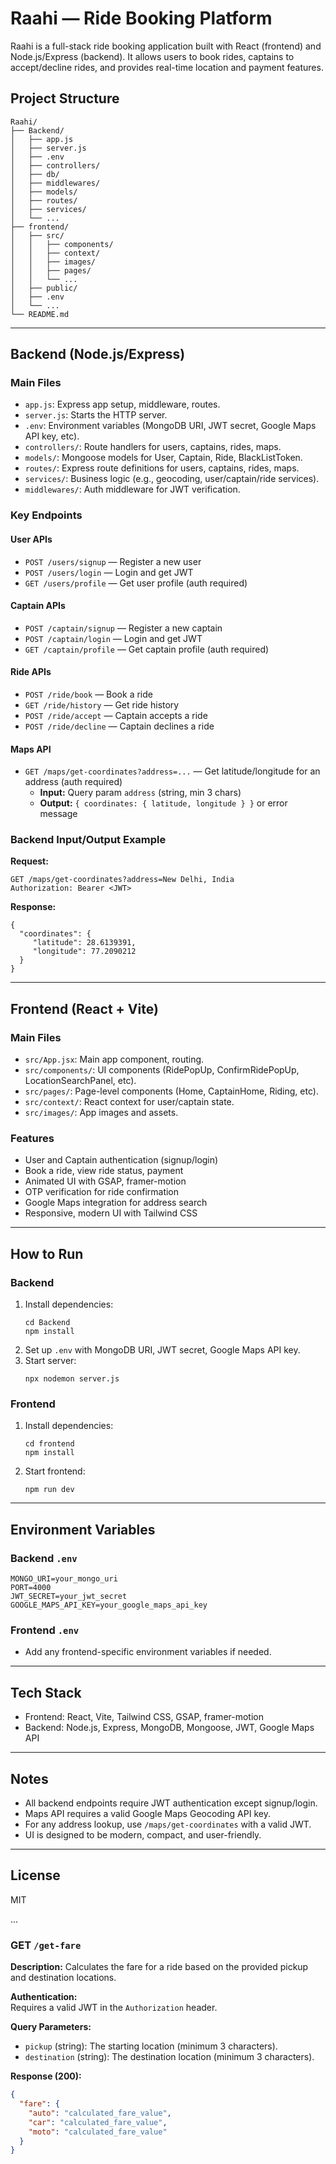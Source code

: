 
# Raahi — Ride Booking Platform

Raahi is a full-stack ride booking application built with React (frontend) and Node.js/Express (backend). It allows users to book rides, captains to accept/decline rides, and provides real-time location and payment features.

## Project Structure

```
Raahi/
├── Backend/
│   ├── app.js
│   ├── server.js
│   ├── .env
│   ├── controllers/
│   ├── db/
│   ├── middlewares/
│   ├── models/
│   ├── routes/
│   ├── services/
│   └── ...
├── frontend/
│   ├── src/
│   │   ├── components/
│   │   ├── context/
│   │   ├── images/
│   │   ├── pages/
│   │   └── ...
│   ├── public/
│   ├── .env
│   └── ...
└── README.md
```

---

## Backend (Node.js/Express)

### Main Files
- `app.js`: Express app setup, middleware, routes.
- `server.js`: Starts the HTTP server.
- `.env`: Environment variables (MongoDB URI, JWT secret, Google Maps API key, etc).
- `controllers/`: Route handlers for users, captains, rides, maps.
- `models/`: Mongoose models for User, Captain, Ride, BlackListToken.
- `routes/`: Express route definitions for users, captains, rides, maps.
- `services/`: Business logic (e.g., geocoding, user/captain/ride services).
- `middlewares/`: Auth middleware for JWT verification.

### Key Endpoints

#### User APIs
- `POST /users/signup` — Register a new user
- `POST /users/login` — Login and get JWT
- `GET /users/profile` — Get user profile (auth required)

#### Captain APIs
- `POST /captain/signup` — Register a new captain
- `POST /captain/login` — Login and get JWT
- `GET /captain/profile` — Get captain profile (auth required)

#### Ride APIs
- `POST /ride/book` — Book a ride
- `GET /ride/history` — Get ride history
- `POST /ride/accept` — Captain accepts a ride
- `POST /ride/decline` — Captain declines a ride

#### Maps API
- `GET /maps/get-coordinates?address=...` — Get latitude/longitude for an address (auth required)
  - **Input:** Query param `address` (string, min 3 chars)
  - **Output:** `{ coordinates: { latitude, longitude } }` or error message

### Backend Input/Output Example

**Request:**
```
GET /maps/get-coordinates?address=New Delhi, India
Authorization: Bearer <JWT>
```
**Response:**
```
{
  "coordinates": {
	 "latitude": 28.6139391,
	 "longitude": 77.2090212
  }
}
```

---

## Frontend (React + Vite)

### Main Files
- `src/App.jsx`: Main app component, routing.
- `src/components/`: UI components (RidePopUp, ConfirmRidePopUp, LocationSearchPanel, etc).
- `src/pages/`: Page-level components (Home, CaptainHome, Riding, etc).
- `src/context/`: React context for user/captain state.
- `src/images/`: App images and assets.

### Features
- User and Captain authentication (signup/login)
- Book a ride, view ride status, payment
- Animated UI with GSAP, framer-motion
- OTP verification for ride confirmation
- Google Maps integration for address search
- Responsive, modern UI with Tailwind CSS

---

## How to Run

### Backend
1. Install dependencies:
	```
	cd Backend
	npm install
	```
2. Set up `.env` with MongoDB URI, JWT secret, Google Maps API key.
3. Start server:
	```
	npx nodemon server.js
	```

### Frontend
1. Install dependencies:
	```
	cd frontend
	npm install
	```
2. Start frontend:
	```
	npm run dev
	```

---

## Environment Variables

### Backend `.env`
```
MONGO_URI=your_mongo_uri
PORT=4000
JWT_SECRET=your_jwt_secret
GOOGLE_MAPS_API_KEY=your_google_maps_api_key
```

### Frontend `.env`
- Add any frontend-specific environment variables if needed.

---

## Tech Stack
- Frontend: React, Vite, Tailwind CSS, GSAP, framer-motion
- Backend: Node.js, Express, MongoDB, Mongoose, JWT, Google Maps API

---

## Notes
- All backend endpoints require JWT authentication except signup/login.
- Maps API requires a valid Google Maps Geocoding API key.
- For any address lookup, use `/maps/get-coordinates` with a valid JWT.
- UI is designed to be modern, compact, and user-friendly.

---

## License
MIT


...
### GET `/get-fare`
**Description:** Calculates the fare for a ride based on the provided pickup and destination locations.

**Authentication:**  
Requires a valid JWT in the `Authorization` header.

**Query Parameters:**
- `pickup` (string): The starting location (minimum 3 characters).
- `destination` (string): The destination location (minimum 3 characters).

**Response (200):**
```json
{
  "fare": {
    "auto": "calculated_fare_value",
    "car": "calculated_fare_value",
    "moto": "calculated_fare_value"
  }
}